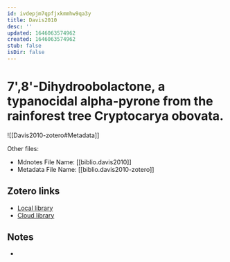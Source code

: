 ```yaml
---
id: ivdepjm7qpfjxkmmhw9qa3y
title: Davis2010
desc: ''
updated: 1646063574962
created: 1646063574962
stub: false
isDir: false
---
```

# 7',8'-Dihydroobolactone, a typanocidal alpha-pyrone from the rainforest tree Cryptocarya obovata.

![[Davis2010-zotero#Metadata]]

Other files:
* Mdnotes File Name: [[biblio.davis2010]]
* Metadata File Name: [[biblio.davis2010-zotero]]

##  Zotero links
* [Local library](zotero://select/items/1_MKSCX4BT)
* [Cloud library](http://zotero.org/users/7593438/items/MKSCX4BT)

## Notes
- 
